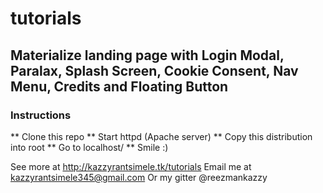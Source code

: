 # tutorials
## Materialize landing page with Login Modal, Paralax, Splash Screen, Cookie Consent, Nav Menu, Credits and Floating Button


### Instructions

** Clone this repo
** Start httpd (Apache server)
** Copy this distribution into root 
** Go to localhost/
** Smile :)

See more at http://kazzyrantsimele.tk/tutorials
Email me at kazzyrantsimele345@gmail.com
Or my gitter @reezmankazzy